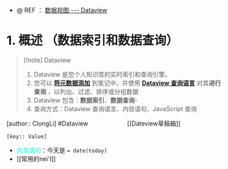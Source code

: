- @ REF ： [数据视图 --- Dataview](https://blacksmithgu.github.io/obsidian-dataview/)
# 1. 概述 （数据索引和数据查询）
> [!note] Dataview 
> 1. Dataview 是您个人知识库的实时索引和查询引擎。
> 2. 您可以 [**将元数据添加**](https://blacksmithgu.github.io/obsidian-dataview/annotation/add-metadata/) 到笔记中，并使用 [**Dataview 查询语言**](https://blacksmithgu.github.io/obsidian-dataview/queries/structure/) 对其**进行查询** ，以列出、过滤、排序或分组数据
> 3. Dataview 包含：**数据索引**、**数据查询**- 
> 4. 查询方式：Dataview 查询语言、内敛语句、JavaScript 查询

[author:: ClongLi] #Dataview                         
[[Dateview草稿箱]]

`[key:: Value]`
- <font color="#00ffdc">内敛语句</font>：今天是 `= date(today)` 
- [[常用的nei'l]]


